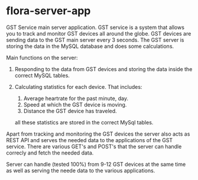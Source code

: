 # flora-server-app
GST Service main server application.
GST service is a system that allows you to track and monitor GST devices all around the globe.
GST devices are sending data to the GST main server every 3 seconds.
The GST server is storing the data in the MySQL database and does some calculations.

Main functions on the server:
1) Responding to the data from GST devices and storing the data inside the correct MySQL tables.
2) Calculating statistics for each device. That includes:
    1) Average heartrate for the past minute, day.
    2) Speed at which the GST device is moving.
    3) Distance the GST device has traveled.
    
    all these statistics are stored in the correct MySql tables.

Apart from tracking and monitoring the GST devices the server also acts as REST API and serves the needed data to the applications of the GST service.
There are various GET's and POST's that the server can handle correcly and fetch the needed data.

Server can handle (tested 100%) from 9-12 GST devices at the same time as well as serving the neede data to the various applications.

